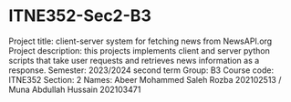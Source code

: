 # ITNE352-Sec2-B3

Project title: client-server system for fetching news from NewsAPI.org
Project description: this projects implements client and server python scripts that take user requests and retrieves news information as a response.
Semester: 2023/2024 second term
Group: B3
Course code: ITNE352
Section: 2
Names: Abeer Mohammed Saleh Rozba 202102513 / Muna Abdullah Hussain 202103471
